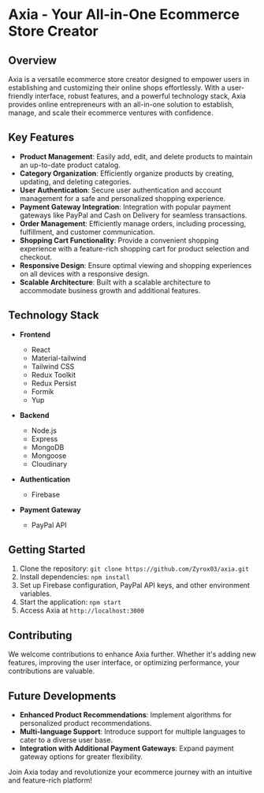 # Axia - Your All-in-One Ecommerce Store Creator

## Overview

Axia is a versatile ecommerce store creator designed to empower users in establishing and customizing their online shops effortlessly. With a user-friendly interface, robust features, and a powerful technology stack, Axia provides online entrepreneurs with an all-in-one solution to establish, manage, and scale their ecommerce ventures with confidence.

## Key Features

- **Product Management**: Easily add, edit, and delete products to maintain an up-to-date product catalog.
- **Category Organization**: Efficiently organize products by creating, updating, and deleting categories.
- **User Authentication**: Secure user authentication and account management for a safe and personalized shopping experience.
- **Payment Gateway Integration**: Integration with popular payment gateways like PayPal and Cash on Delivery for seamless transactions.
- **Order Management**: Efficiently manage orders, including processing, fulfillment, and customer communication.
- **Shopping Cart Functionality**: Provide a convenient shopping experience with a feature-rich shopping cart for product selection and checkout.
- **Responsive Design**: Ensure optimal viewing and shopping experiences on all devices with a responsive design.
- **Scalable Architecture**: Built with a scalable architecture to accommodate business growth and additional features.

## Technology Stack

- **Frontend**
  - React
  - Material-tailwind
  - Tailwind CSS
  - Redux Toolkit
  - Redux Persist
  - Formik
  - Yup

- **Backend**
  - Node.js
  - Express
  - MongoDB
  - Mongoose
  - Cloudinary

- **Authentication**
  - Firebase

- **Payment Gateway**
  - PayPal API

## Getting Started

1. Clone the repository: `git clone https://github.com/Zyrox03/axia.git`
2. Install dependencies: `npm install`
3. Set up Firebase configuration, PayPal API keys, and other environment variables.
4. Start the application: `npm start`
5. Access Axia at `http://localhost:3000`

## Contributing

We welcome contributions to enhance Axia further. Whether it's adding new features, improving the user interface, or optimizing performance, your contributions are valuable.

## Future Developments

- **Enhanced Product Recommendations**: Implement algorithms for personalized product recommendations.
- **Multi-language Support**: Introduce support for multiple languages to cater to a diverse user base.
- **Integration with Additional Payment Gateways**: Expand payment gateway options for greater flexibility.

Join Axia today and revolutionize your ecommerce journey with an intuitive and feature-rich platform!
